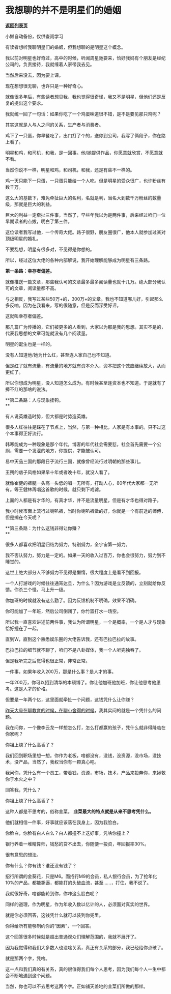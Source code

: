 # 我想聊的并不是明星们的婚姻

[**返回列表页**](/gzh/记忆承载3)

小懒自动备份，仅供查阅学习

有读者想听我聊明星们的婚姻，但我想聊的是明星这个概念。  

  

我以前对明星也好奇过，高中的时候，听闻周星驰要来，恰好我妈有个朋友是经纪公司的，负责接待，我就缠着人家带我去见。  

  

当然后来没去，因为要上课。  

  

现在想想很无聊，也许只是一种好奇心。  

  

就像很多年后，有些读者想见我，我也觉得很奇怪，我又不是明星，但他们还是反复的提出这个要求。  

  

我就统一回了一句话：如果你吃了一个鸡蛋味道很不错，是不是要见那只鸡呢？  

  

其实这就是人与人之间的关系，生产者与消费者。  

  

鸡下了一只蛋，你早餐吃了，出门打了个的，送你到公司，我写了俩段子，你在路上看了。

  

明星和鸡，和司机，和我，是一回事。他/她提供作品，你愿意就欣赏，不愿意就不看。  

  

当然你说不一样，明星和鸡，和司机，和我，还是有些不一样的。  

  

鸡一天只能下一只蛋，一只蛋只能给一个人吃。但是明星的受众很广，也许粉丝有数千万。  

  

这么大的基数下，难免牵扯巨大的名利，名就是利，当名大到数千万粉丝的数量级，那就是巨大的利益。

  

巨大的利益一定牵扯三件事，当然了，早些年我以为是两件事，后来经过咱们一位早期读者的点拨，明白了第三件。  

  

这位读者我写过他，一个传奇大佬。路子很野，朋友圈很广，他本人就参加过某对顶级明星的婚礼。  

  

不要乱想，明星有很多对，不见得是你想的。

  

所以，经过这位大佬的各种内部解说，我开始理解能够成为明星有三条路。  

  

 **第一条路：幸存者偏差。**

  

就像推送一篇文章，那些我认可的文章最多最多阅读量也就十几万。绝大部分我认可的文章，阅读量都不高。  

  

与之相反，我写过某些50万+的，300万+的文章。我也不知道哪儿好，引起那么多反响。因为在我看来，写的很随意，但是反而深受好评。  

  

这就叫幸存者偏差。  

  

那几篇广为传播的，它们被更多的人看到，大家以为那是我的思想。其实不是的，代表我思想的文章可能就没有几个阅读量。

  

明星的诞生也是一样的。  

  

没有人知道他/她为什么红，甚至连人家自己也不知道。  

  

但是红了就有流量，有流量的地方就有资本介入，资本把这个效应继续放大，从而更红了。  

  

所以你想成为明星，没人知道怎么成为。有时候甚至连资本也不知道。于是就有了捧不红的那啥的说法。  

  

 **第二条路：人与现象挂钩。  
**

  

有人说英雄造时势，但大都是时势造英雄。  

  

很多人红往往是踩在了节点上，当然，与第一种相比，人家是有本事的。只不过这个本事得正好流行。  

  

韩寒能成为一种现象是那个年代，博客的年代社会需要怼，社会首先需要一个公厕，需要一个发泄的地方，你提供，才能被认可。  

  

易中天品三国的那段日子流行三国，就像曾经流行过明朝的那些事儿。  

  

王朔的痞子风格如果早十年或者晚十年，就没人看了。  

  

就像崔健的裤腿一头高一头低的唱一无所有，打动人心，80年代大家都一无所有。等王健林再唱这首歌的时候，就只剩下戏谑。

  

上面的人都是有才华的，有真才华，并不是流量明星，但是有才华也得对路子。  

  

我小时候市面上流行过喇叭裤，当时你喇叭裤做的好，你就是一个有前途的师傅，但是搁在今天呢？

  

 **第三条路：为什么这钱非得让你赚？  
**

  

很多人都喜欢把明星归结为努力，特别努力，全宇宙第一努力。  

  

我不否认努力，努力是一定的。如果一天的收入过百万，你也会很努力，努力到不睡觉的。  

  

这世上绝大部分人不够努力不见得是懒惰，很大程度上是看不到回报。  

  

一个人打游戏的时候往往通宵达旦，为什么？因为游戏是立反馈的，立刻就给你反馈。你杀三个怪，马上升一级。

  

你加班的时候就没有这么勤了。因为反馈机制不明确，效果不明确。  

  

你可能加了一年班，然后公司倒闭了，你竹篮打水一场空。

  

所以我一直喜欢讲述前两件事，我认为所谓明星，一个是概率，一个是人才与现象恰好撞在了一起。  

  

直到W，直到这个熟悉娱乐圈的大佬告诉我，还有巴拉巴拉的故事。  

  

巴拉巴拉的细节就不聊了，咱们不是八卦媒体，我一个人听完独吞了。  

  

但是我听完之后觉得也很正常，非常正常。  

  

一件事，如果年收入200万，那是什么事？是人才的事。  

  

一年200万，你可以招到清华的本硕博了。你让他加班他加班，你让他思考他思考。这是人才的价格。

  

但要是一年两个亿，这里面就牵扯一个问题，这钱凭什么让你赚？  

  

[昨天大号在聊教育的时候，在聊小舍得的时候](https://mp.weixin.qq.com/s?__biz=MzU0MjYwNDU2Mw==&mid=2247498302&idx=1&sn=ecbab3de8b3e6fb7385b64e69dc5159b&chksm=fb1a9642cc6d1f54e2a0bd5fb115a3695c8f1f06b5b0d4bb2f6dfe9fdac7482f975d85853aaa&token=1766920355&lang=zh_CN&scene=21#wechat_redirect)，我其实问的就是一个凭什么的问题。  

  

我在问你，一个像李云龙一样想怎么打，怎么打都赢的孩子，凭什么就非得降临在你家呢？

  

你祖上烧了什么高香了？

  

我们回到职场里想一想。你作为老板，啥都没有，没钱，没资源，没市场，没技术，没产品，当然了，我权当你有一颗真心吧。  

  

我问你，凭什么有一个员工，带着钱，资源，市场，技术，产品来投奔你，来拯救你于水火之中？  

  

回答我，凭什么？

  

你祖上烧了什么高香了？

  

这种人都是不思考的，俗称韭菜。 **韭菜最大的特点就是从来不思考凭什么。**  

  

他们就相信一件事，好事就应该落在我身上，因为我脸白。  

  

你脸白，你脸有白人白么？白人都撞不上这好事，凭啥你撞上？

  

银行养着一堆精算师，钱愁的贷不出去，你随便一投资，年回报率30%。  

  

很有意思的想法。  

  

你有什么？你有钱？谁还没有钱了？

  

招行所谓的金葵花，只是M6。而招行M9的会员，私人银行会员，为了抢年化10%的产品，都能撕逼，都能打的头破血流，甚至......，打住，我不说了。  

  

我就很好奇，啥都能轮到你，你咋这么脸白呢？  

  

同样的道理，作为明星，作为年收入数以亿计的人，必须面对真实的世界。  

  

就是你必须回答，这钱凭什么就可以装到你兜里。

  

你得给所有能够制约你的“因素”，一个回答。  

  

这个回答很多时候就是超出普通观众们理解范围的，我就不展开了。  

  

因为我觉得和我们大多数人也没啥关系，真正有关系的部分，我已经给你点破了。  

  

就是那两个字，凭啥。

  

这一点和我们真的有关系，真的很值得我们每个人思考，因为我们每个人一生中都会不断地遇到这个问题。  

  

当然，你也可以不去思考这两个字。正如铺天盖地的韭菜们所做的那样。

